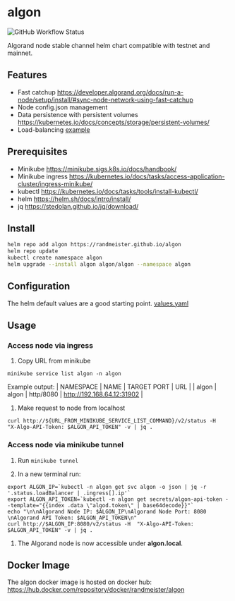 # algon

![GitHub Workflow Status](https://img.shields.io/github/workflow/status/randmeister/algon/release)

Algorand node stable channel helm chart compatible with testnet and mainnet.

## Features

- Fast catchup https://developer.algorand.org/docs/run-a-node/setup/install/#sync-node-network-using-fast-catchup
- Node config.json management
- Data persistence with persistent volumes https://kubernetes.io/docs/concepts/storage/persistent-volumes/
- Load-balancing [example](examples/load-balancing/README.md)

## Prerequisites

- Minikube https://minikube.sigs.k8s.io/docs/handbook/
- Minikube ingress https://kubernetes.io/docs/tasks/access-application-cluster/ingress-minikube/
- kubectl https://kubernetes.io/docs/tasks/tools/install-kubectl/
- helm https://helm.sh/docs/intro/install/
- jq https://stedolan.github.io/jq/download/

## Install

```sh
helm repo add algon https://randmeister.github.io/algon
helm repo update
kubectl create namespace algon
helm upgrade --install algon algon/algon --namespace algon
```

## Configuration

The helm default values are a good starting point. [values.yaml](charts/algon/values.yaml)

## Usage

### Access node via ingress

1. Copy URL from minikube
```
minikube service list algon -n algon
```

Example output:
| NAMESPACE | NAME  | TARGET PORT |            URL             |
| algon     | algon | http/8080   | http://192.168.64.12:31902 |


1. Make request to node from localhost
```
curl http://${URL_FROM_MINIKUBE_SERVICE_LIST_COMMAND}/v2/status -H  "X-Algo-API-Token: $ALGON_API_TOKEN" -v | jq .
```

### Access node via minikube tunnel

1. Run `minikube tunnel`

1. In a new terminal run:
```
export ALGON_IP=`kubectl -n algon get svc algon -o json | jq -r '.status.loadBalancer | .ingress[].ip'`
export ALGON_API_TOKEN=`kubectl -n algon get secrets/algon-api-token --template="{{index .data \"algod.token\" | base64decode}}"`
echo "\n\nAlgorand Node IP: $ALGON_IP\nAlgorand Node Port: 8080 \nAlgorand API Token: $ALGON_API_TOKEN\n"
curl http://$ALGON_IP:8080/v2/status -H  "X-Algo-API-Token: $ALGON_API_TOKEN" -v | jq .
```

1. The Algorand node is now accessible under **algon.local**.

## Docker Image

The algon docker image is hosted on docker hub: https://hub.docker.com/repository/docker/randmeister/algon
